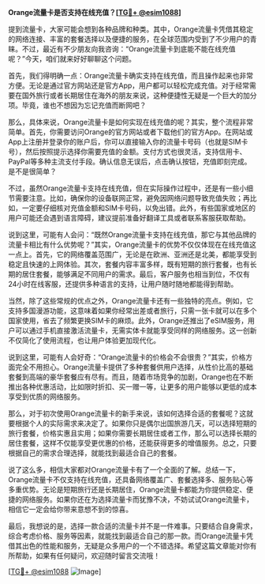 **Orange流量卡是否支持在线充值？[[TG💪+ @esim1088](https://t.me/s/esim1088)]**

提到流量卡，大家可能会想到各种品牌和种类。其中，Orange流量卡凭借其稳定的网络连接、丰富的套餐选择以及便捷的服务，在全球范围内受到了不少用户的青睐。不过，最近有不少朋友向我咨询：“Orange流量卡到底能不能在线充值呢？”今天，咱们就来好好聊聊这个问题。

首先，我们得明确一点：Orange流量卡确实支持在线充值，而且操作起来也非常方便。无论是通过官方网站还是官方App，用户都可以轻松完成充值。对于经常需要在国外旅行或者长期居住在海外的朋友来说，这种便捷性无疑是一个巨大的加分项。毕竟，谁也不想因为忘记充值而断网吧？

那么，具体来说，Orange流量卡是如何实现在线充值的呢？其实，整个流程非常简单。首先，你需要访问Orange的官方网站或者下载他们的官方App。在网站或App上注册并登录你的账户后，你可以直接输入你的流量卡号码（也就是SIM卡号），然后按照提示选择你需要充值的金额。支付方式也很灵活，支持信用卡、PayPal等多种主流支付手段。确认信息无误后，点击确认按钮，充值即刻完成。是不是很简单？

不过，虽然Orange流量卡支持在线充值，但在实际操作过程中，还是有一些小细节需要注意。比如，确保你的设备联网正常，避免因网络问题导致充值失败；再比如，一定要仔细核对充值金额和SIM卡号码，以免出错。此外，有些国家或地区的用户可能还会遇到语言障碍，建议提前准备好翻译工具或者联系客服获取帮助。

说到这里，可能有人会问：“既然Orange流量卡支持在线充值，那它与其他品牌的流量卡相比有什么优势呢？”其实，Orange流量卡的优势不仅仅体现在在线充值这一点上。首先，它的网络覆盖范围广，无论是在欧洲、亚洲还是北美，都能享受到稳定且快速的上网体验。其次，套餐内容丰富多样，既有短期的旅行套餐，也有长期的居住套餐，能够满足不同用户的需求。最后，客户服务也相当到位，不仅有24小时在线客服，还提供多种语言的支持，让用户随时随地都能得到帮助。

当然，除了这些常规的优点之外，Orange流量卡还有一些独特的亮点。例如，它支持多国漫游功能，这意味着如果你经常出差或者旅行，只需一张卡就可以在多个国家使用，省去了频繁更换SIM卡的麻烦。此外，Orange还推出了eSIM服务，用户可以通过手机直接激活流量卡，无需实体卡就能享受同样的网络服务。这一创新不仅简化了使用流程，也让用户体验更加现代化。

说到这里，可能有人会好奇：“Orange流量卡的价格会不会很贵？”其实，价格方面完全不用担心。Orange流量卡提供了多种套餐供用户选择，从性价比高的基础套餐到高端的豪华套餐应有尽有。而且，随着市场竞争的加剧，Orange也在不断推出各种优惠活动，比如限时折扣、买一赠一等，让更多的用户能够以更低的成本享受到优质的网络服务。

那么，对于初次使用Orange流量卡的新手来说，该如何选择合适的套餐呢？这就要根据个人的实际需求来决定了。如果你只是偶尔出国旅游几天，可以选择短期的旅行套餐，价格实惠且实用；如果你需要长期居住或者工作，那么可以选择长期的居住套餐，这样不仅能享受更优惠的价格，还能获得更多的增值服务。总之，只要根据自己的需求合理选择，就能找到最适合自己的套餐。

说了这么多，相信大家都对Orange流量卡有了一个全面的了解。总结一下，Orange流量卡不仅支持在线充值，还具备网络覆盖广、套餐选择多、服务贴心等多重优势。无论是短期旅行还是长期居住，Orange流量卡都能为你提供稳定、便捷的网络服务。如果你还在为选择流量卡而犹豫不决，不妨试试Orange流量卡，相信它一定会给你带来意想不到的惊喜。

最后，我想说的是，选择一款合适的流量卡并不是一件难事。只要结合自身需求，综合考虑价格、服务等因素，就能找到最适合自己的那一款。而Orange流量卡凭借其出色的性能和服务，无疑是众多用户的一个不错选择。希望这篇文章能对你有所帮助，如果有任何疑问，欢迎随时留言交流哦！

[[TG💪+ @esim1088](https://t.me/s/esim1088) ![Image](https://i.postimg.cc/4NQfJmqS/Snipaste-2025-05-13-00-14-12.png)]